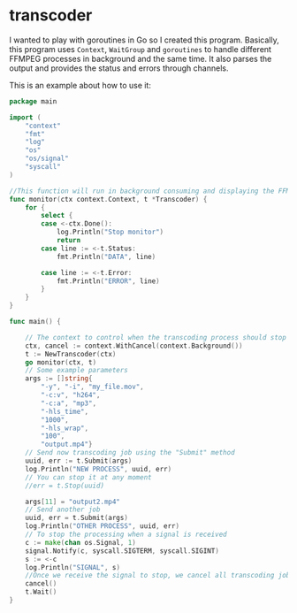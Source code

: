 # transcoder
I wanted to play with goroutines in Go so I created this program.
Basically, this program uses `Context`, `WaitGroup` and `goroutines` to handle different
FFMPEG processes in background and the same time. It also parses the output and provides
the status and errors through channels.

This is an example about how to use it:

```go
package main

import (
	"context"
	"fmt"
	"log"
	"os"
	"os/signal"
	"syscall"
)

//This function will run in background consuming and displaying the FFMPEG status information
func monitor(ctx context.Context, t *Transcoder) {
	for {
		select {
		case <-ctx.Done():
			log.Println("Stop monitor")
			return
		case line := <-t.Status:
			fmt.Println("DATA", line)

		case line := <-t.Error:
			fmt.Println("ERROR", line)
		}
	}
}

func main() {

	// The context to control when the transcoding process should stop
	ctx, cancel := context.WithCancel(context.Background())
	t := NewTranscoder(ctx)
	go monitor(ctx, t)
	// Some example parameters
	args := []string{
		"-y", "-i", "my_file.mov",
		"-c:v", "h264",
		"-c:a", "mp3",
		"-hls_time",
		"1000",
		"-hls_wrap",
		"100",
		"output.mp4"}
	// Send now transcoding job using the "Submit" method
	uuid, err := t.Submit(args)
	log.Println("NEW PROCESS", uuid, err)
	// You can stop it at any moment
	//err = t.Stop(uuid)

	args[11] = "output2.mp4"
	// Send another job
	uuid, err = t.Submit(args)
	log.Println("OTHER PROCESS", uuid, err)
	// To stop the processing when a signal is received
	c := make(chan os.Signal, 1)
	signal.Notify(c, syscall.SIGTERM, syscall.SIGINT)
	s := <-c
	log.Println("SIGNAL", s)
	//Once we receive the signal to stop, we cancel all transcoding jobs and wait until all is stopped
	cancel()
	t.Wait()
}
```
